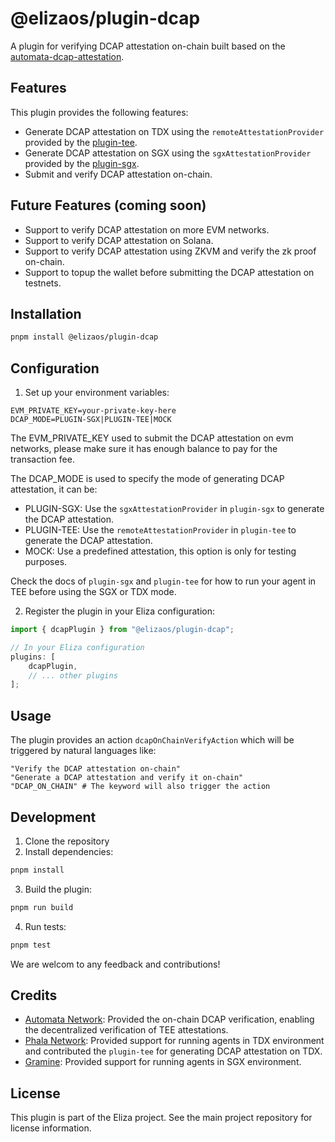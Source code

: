 # @elizaos/plugin-dcap

A plugin for verifying DCAP attestation on-chain built based on the [automata-dcap-attestation](https://github.com/automata-network/automata-dcap-attestation).

## Features

This plugin provides the following features:
- Generate DCAP attestation on TDX using the `remoteAttestationProvider` provided by the [plugin-tee](https://github.com/elizaOS/eliza/tree/develop/packages/plugin-tee).
- Generate DCAP attestation on SGX using the `sgxAttestationProvider` provided by the [plugin-sgx](https://github.com/elizaOS/eliza/tree/develop/packages/plugin-sgx).
- Submit and verify DCAP attestation on-chain.

## Future Features (coming soon)
- Support to verify DCAP attestation on more EVM networks.
- Support to verify DCAP attestation on Solana.
- Support to verify DCAP attestation using ZKVM and verify the zk proof on-chain.
- Support to topup the wallet before submitting the DCAP attestation on testnets.

## Installation

```bash
pnpm install @elizaos/plugin-dcap
```

## Configuration
1. Set up your environment variables:
```env
EVM_PRIVATE_KEY=your-private-key-here
DCAP_MODE=PLUGIN-SGX|PLUGIN-TEE|MOCK
```
The EVM_PRIVATE_KEY used to submit the DCAP attestation on evm networks, please make sure it has enough balance to pay for the transaction fee.

The DCAP_MODE is used to specify the mode of generating DCAP attestation, it can be:
- PLUGIN-SGX: Use the `sgxAttestationProvider` in `plugin-sgx` to generate the DCAP attestation.
- PLUGIN-TEE: Use the `remoteAttestationProvider` in `plugin-tee` to generate the DCAP attestation.
- MOCK: Use a predefined attestation, this option is only for testing purposes.

Check the docs of `plugin-sgx` and `plugin-tee` for how to run your agent in TEE before using the SGX or TDX mode.

2. Register the plugin in your Eliza configuration:
```typescript
import { dcapPlugin } from "@elizaos/plugin-dcap";

// In your Eliza configuration
plugins: [
    dcapPlugin,
    // ... other plugins
];
```

## Usage
The plugin provides an action `dcapOnChainVerifyAction` which will be triggered by natural languages like:
```plaintext
"Verify the DCAP attestation on-chain"
"Generate a DCAP attestation and verify it on-chain"
"DCAP_ON_CHAIN" # The keyword will also trigger the action
```

## Development

1. Clone the repository
2. Install dependencies:

```bash
pnpm install
```

3. Build the plugin:

```bash
pnpm run build
```

4. Run tests:

```bash
pnpm test
```

We are welcom to any feedback and contributions!

## Credits
- [Automata Network](https://ata.network): Provided the on-chain DCAP verification, enabling the decentralized verification of TEE attestations.
- [Phala Network](https://phala.network): Provided support for running agents in TDX environment and contributed the `plugin-tee` for generating DCAP attestation on TDX.
- [Gramine](https://gramineproject.io/): Provided support for running agents in SGX environment.

## License

This plugin is part of the Eliza project. See the main project repository for license information.
